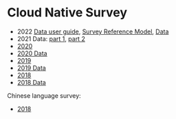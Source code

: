 # Cloud Native Survey

* 2022 [Data user guide](2022%20CNCF%20Cloud%20Native%20Survey%20-%20Guide%20to%20Using%20the%20CSV%20Files%20and%20Data.pdf), [Survey Reference Model](CNCF%202022%20Survey%20Reference%20Model.pdf), [Data](2022%20CNCF%20Survey%20-%20Raw%20Data.csv)
* 2021 Data: [part 1](Cloud_Native_Survey_2021-Part_1.xlsx), [part 2](Cloud_Native_Survey_2021-Part_2.xlsx)
* [2020](https://www.cncf.io/wp-content/uploads/2020/11/CNCF_Survey_Report_2020.pdf)
* [2020 Data](Cloud_Native_Survey_1H_2020.csv)
* [2019](https://www.cncf.io/wp-content/uploads/2020/03/CNCF_Survey_Report.pdf)
* [2019 Data](Cloud_Native_Survey_2019.csv)
* [2018](https://www.cncf.io/blog/2018/08/29/cncf-survey-use-of-cloud-native-technologies-in-production-has-grown-over-200-percent/)
* [2018 Data](Cloud_Native_Survey_2018.csv)

Chinese language survey:
* [2018](https://www.cncf.io/blog/2018/03/26/cncf-survey-china/)
